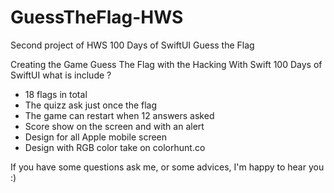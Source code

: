 # GuessTheFlag-HWS
Second project of HWS 100 Days of SwiftUI Guess the Flag

Creating the Game Guess The Flag with the Hacking With Swift 100 Days of SwiftUI
what is include ?
- 18 flags in total
- The quizz ask just once the flag
- The game can restart when 12 answers asked
- Score show on the screen and with an alert
- Design for all Apple mobile screen
- Design with RGB color take on colorhunt.co

If you have some questions ask me, or some advices, I'm happy to hear you :)
